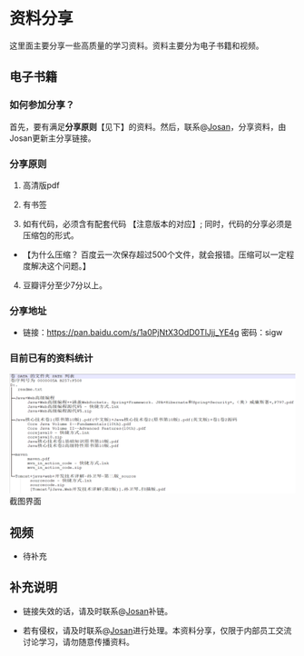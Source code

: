 # 资料分享

这里面主要分享一些高质量的学习资料。资料主要分为电子书籍和视频。

## 电子书籍

### 如何参加分享？

首先，要有满足**分享原则**【见下】的资料。然后，联系@[Josan](https://github.com/JosanSun)，分享资料，由Josan更新主分享链接。

### 分享原则

1. 高清版pdf

2. 有书签

3. 如有代码，必须含有配套代码  【注意版本的对应】; 同时，代码的分享必须是压缩包的形式。  
- 【为什么压缩？ 百度云一次保存超过500个文件，就会报错。压缩可以一定程度解决这个问题。】

4. 豆瓣评分至少7分以上。

### 分享地址

- 链接：https://pan.baidu.com/s/1a0PjNtX3OdD0TlJjj_YE4g 密码：sigw

### 目前已有的资料统计

![资料截图](https://github.com/JosanSun/CtripTechExch/blob/master/pic/josan/book-content.png)  
截图界面


## 视频

- 待补充

## 补充说明

- 链接失效的话，请及时联系@[Josan](https://github.com/JosanSun)补链。

- 若有侵权，请及时联系@[Josan](https://github.com/JosanSun)进行处理。本资料分享，仅限于内部员工交流讨论学习，请勿随意传播资料。

